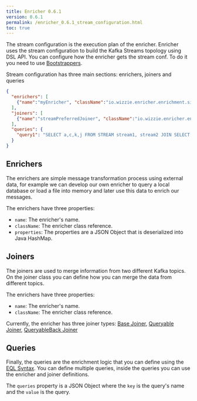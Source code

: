 ```yaml
---
title: Enricher 0.6.1
version: 0.6.1
permalink: /enricher_0.6.1_stream_configuration.html
toc: true
---
```


The stream configuration is the execution plan of the enricher. Enricher uses the stream configuration to build the Kafka Streams topology using DSL API. You can configure how the enricher gets the stream conf. To do it you need to use [Bootstrappers](/enricher_{{page.version}}_bootstrapper.html).

Stream configuration has three main sections: enrichers, joiners and queries

```json
{
  "enrichers": [
    {"name":"myEnricher", "className":"io.wizzie.enricher.enrichment.simple.MyCustomEnricher", "properties":{"property1":"value1", "property2":"value2"}}
  ],
  "joiners": [
    {"name":"streamPreferredJoiner", "className":"io.wizzie.enricher.enrichment.join.impl.StreamPreferredJoiner"}
  ],
  "queries": {
    "query1": "SELECT a,c,k,j FROM STREAM stream1, stream2 JOIN SELECT v FROM TABLE table1 USING streamPreferredJoiner INSERT INTO TABLE output"
  }
}
```

## Enrichers

The enrichers are simple message transformation process using external data, for example we can develop our own enricher to query a local database or load a file into memory and later use this data to enrich our messages.

The enrichers have three properties:
* `name`: The enricher's name.
* `className`: The enricher class reference.
* `properties`: The properties are a JSON Object that is deserialized into Java HashMap.

## Joiners

The joiners are used to merge information from two different Kafka topics. On the joiner class you can define how you can merge the data from different topics.

The enrichers have three properties:
* `name`: The enricher's name.
* `className`: The enricher class reference.

Currently, the enricher has three joiner types: [Base Joiner](/enricher_{{page.version}}_joiners.html#base-joiner), [Queryable Joiner](/enricher_{{page.version}}_joiners.html#queryable-joiner), [QueryableBack Joiner](/enricher_{{page.version}}_joiners.html#queryableback-joiner)

## Queries

Finally, the queries are the enrichment logic that you can define using the [EQL Syntax](/enricher_{{page.version}}_eql_syntax.html). You can define multiple queries, inside the queries you can use the enricher and joiner definitions.

The `queries` property is a JSON Object where the `key` is the query's name and the `value` is the query.
